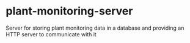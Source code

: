 # plant-monitoring-server
Server for storing plant monitoring data in a database and providing an HTTP server to communicate with it
